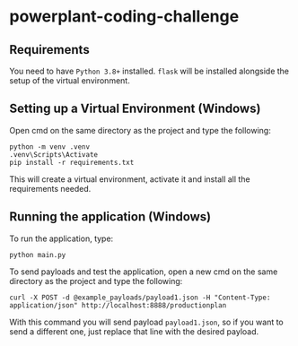 # powerplant-coding-challenge

## Requirements

You need to have `Python 3.8+` installed. `flask` will be installed alongside the setup of the virtual environment.

## Setting up a Virtual Environment (Windows)

Open cmd on the same directory as the project and type the following:
```
python -m venv .venv
.venv\Scripts\Activate
pip install -r requirements.txt
```
This will create a virtual environment, activate it and install all the requirements needed.

## Running the application (Windows)

To run the application, type:
```
python main.py
```

To send payloads and test the application, open a new cmd on the same directory as the project and type the following:
```
curl -X POST -d @example_payloads/payload1.json -H "Content-Type: application/json" http://localhost:8888/productionplan
```
With this command you will send payload `payload1.json`, so if you want to send a different one, just replace that line with the desired payload.
